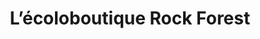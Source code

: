 ---
title: "L’écoloboutique Rock Forest"
url: /sherbrooke/lecoloboutique-rock-forest/
shop: Dorfladen
---